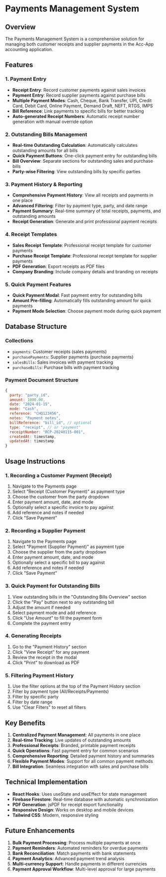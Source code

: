 # Payments Management System

## Overview
The Payments Management System is a comprehensive solution for managing both customer receipts and supplier payments in the Acc-App accounting application.

## Features

### 1. Payment Entry
- **Receipt Entry**: Record customer payments against sales invoices
- **Payment Entry**: Record supplier payments against purchase bills
- **Multiple Payment Modes**: Cash, Cheque, Bank Transfer, UPI, Credit Card, Debit Card, Online Payment, Demand Draft, NEFT, RTGS, IMPS
- **Bill Reference**: Link payments to specific bills for better tracking
- **Auto-generated Receipt Numbers**: Automatic receipt number generation with manual override option

### 2. Outstanding Bills Management
- **Real-time Outstanding Calculation**: Automatically calculates outstanding amounts for all bills
- **Quick Payment Buttons**: One-click payment entry for outstanding bills
- **Bill Overview**: Separate sections for outstanding sales and purchase bills
- **Party-wise Filtering**: View outstanding bills by specific parties

### 3. Payment History & Reporting
- **Comprehensive Payment History**: View all receipts and payments in one place
- **Advanced Filtering**: Filter by payment type, party, and date range
- **Payment Summary**: Real-time summary of total receipts, payments, and outstanding amounts
- **Receipt Generation**: Generate and print professional payment receipts

### 4. Receipt Templates
- **Sales Receipt Template**: Professional receipt template for customer payments
- **Purchase Receipt Template**: Professional receipt template for supplier payments
- **PDF Generation**: Export receipts as PDF files
- **Company Branding**: Include company details and branding on receipts

### 5. Quick Payment Features
- **Quick Payment Modal**: Fast payment entry for outstanding bills
- **Amount Pre-filling**: Automatically fills outstanding amount for quick payments
- **Payment Mode Selection**: Choose payment mode during quick payment

## Database Structure

### Collections
- `payments`: Customer receipts (sales payments)
- `purchasePayments`: Supplier payments (purchase payments)
- `salesBills`: Sales invoices with payment tracking
- `purchaseBills`: Purchase bills with payment tracking

### Payment Document Structure
```javascript
{
  party: "party_id",
  amount: 1000.00,
  date: "2024-01-15",
  mode: "Cash",
  reference: "CHQ123456",
  notes: "Payment notes",
  billReference: "bill_id", // optional
  type: "receipt", // or "payment"
  receiptNumber: "RCP-20240115-001",
  createdAt: timestamp,
  updatedAt: timestamp
}
```

## Usage Instructions

### 1. Recording a Customer Payment (Receipt)
1. Navigate to the Payments page
2. Select "Receipt (Customer Payment)" as payment type
3. Choose the customer from the party dropdown
4. Enter payment amount, date, and mode
5. Optionally select a specific invoice to pay against
6. Add reference and notes if needed
7. Click "Save Payment"

### 2. Recording a Supplier Payment
1. Navigate to the Payments page
2. Select "Payment (Supplier Payment)" as payment type
3. Choose the supplier from the party dropdown
4. Enter payment amount, date, and mode
5. Optionally select a specific bill to pay against
6. Add reference and notes if needed
7. Click "Save Payment"

### 3. Quick Payment for Outstanding Bills
1. View outstanding bills in the "Outstanding Bills Overview" section
2. Click the "Pay" button next to any outstanding bill
3. Adjust the amount if needed
4. Select payment mode and add reference
5. Click "Use Amount" to fill the payment form
6. Complete the payment entry

### 4. Generating Receipts
1. Go to the "Payment History" section
2. Click "View Receipt" for any payment
3. Review the receipt in the modal
4. Click "Print" to download as PDF

### 5. Filtering Payment History
1. Use the filter options at the top of the Payment History section
2. Filter by payment type (All/Receipts/Payments)
3. Filter by specific party
4. Filter by date range
5. Use "Clear Filters" to reset all filters

## Key Benefits

1. **Centralized Payment Management**: All payments in one place
2. **Real-time Tracking**: Live updates of outstanding amounts
3. **Professional Receipts**: Branded, printable payment receipts
4. **Quick Operations**: Fast payment entry for common scenarios
5. **Comprehensive Reporting**: Detailed payment history and summaries
6. **Flexible Payment Modes**: Support for all common payment methods
7. **Bill Integration**: Seamless integration with sales and purchase bills

## Technical Implementation

- **React Hooks**: Uses useState and useEffect for state management
- **Firebase Firestore**: Real-time database with automatic synchronization
- **PDF Generation**: jsPDF for receipt export functionality
- **Responsive Design**: Works on desktop and mobile devices
- **Tailwind CSS**: Modern, responsive styling

## Future Enhancements

1. **Bulk Payment Processing**: Process multiple payments at once
2. **Payment Reminders**: Automated reminders for overdue payments
3. **Bank Reconciliation**: Match payments with bank statements
4. **Payment Analytics**: Advanced payment trend analysis
5. **Multi-currency Support**: Handle payments in different currencies
6. **Payment Approval Workflow**: Multi-level approval for large payments 